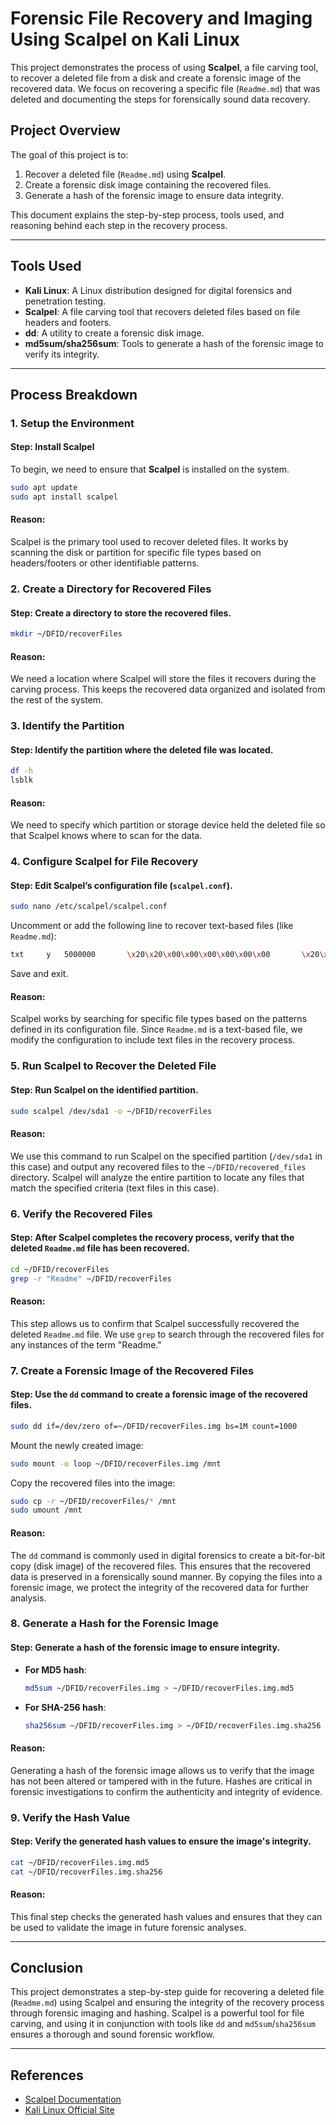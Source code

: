 # **Forensic File Recovery and Imaging Using Scalpel on Kali Linux**

This project demonstrates the process of using **Scalpel**, a file carving tool, to recover a deleted file from a disk and create a forensic image of the recovered data. We focus on recovering a specific file (`Readme.md`) that was deleted and documenting the steps for forensically sound data recovery.

## **Project Overview**
The goal of this project is to:
1. Recover a deleted file (`Readme.md`) using **Scalpel**.
2. Create a forensic disk image containing the recovered files.
3. Generate a hash of the forensic image to ensure data integrity.

This document explains the step-by-step process, tools used, and reasoning behind each step in the recovery process.

---

## **Tools Used**
- **Kali Linux**: A Linux distribution designed for digital forensics and penetration testing.
- **Scalpel**: A file carving tool that recovers deleted files based on file headers and footers.
- **dd**: A utility to create a forensic disk image.
- **md5sum/sha256sum**: Tools to generate a hash of the forensic image to verify its integrity.

---

## **Process Breakdown**

### **1. Setup the Environment**

#### **Step**: Install Scalpel
To begin, we need to ensure that **Scalpel** is installed on the system.

```bash
sudo apt update
sudo apt install scalpel
```

#### **Reason**:
Scalpel is the primary tool used to recover deleted files. It works by scanning the disk or partition for specific file types based on headers/footers or other identifiable patterns.

### **2. Create a Directory for Recovered Files**

#### **Step**: Create a directory to store the recovered files.

```bash
mkdir ~/DFID/recoverFiles
```

#### **Reason**:
We need a location where Scalpel will store the files it recovers during the carving process. This keeps the recovered data organized and isolated from the rest of the system.

### **3. Identify the Partition**

#### **Step**: Identify the partition where the deleted file was located.

```bash
df -h
lsblk
```

#### **Reason**:
We need to specify which partition or storage device held the deleted file so that Scalpel knows where to scan for the data.

### **4. Configure Scalpel for File Recovery**

#### **Step**: Edit Scalpel’s configuration file (`scalpel.conf`).

```bash
sudo nano /etc/scalpel/scalpel.conf
```

Uncomment or add the following line to recover text-based files (like `Readme.md`):

```bash
txt     y   5000000       \x20\x20\x00\x00\x00\x00\x00\x00       \x20\x20\x20\x20
```

Save and exit.

#### **Reason**:
Scalpel works by searching for specific file types based on the patterns defined in its configuration file. Since `Readme.md` is a text-based file, we modify the configuration to include text files in the recovery process.

### **5. Run Scalpel to Recover the Deleted File**

#### **Step**: Run Scalpel on the identified partition.

```bash
sudo scalpel /dev/sda1 -o ~/DFID/recoverFiles
```

#### **Reason**:
We use this command to run Scalpel on the specified partition (`/dev/sda1` in this case) and output any recovered files to the `~/DFID/recovered_files` directory. Scalpel will analyze the entire partition to locate any files that match the specified criteria (text files in this case).

### **6. Verify the Recovered Files**

#### **Step**: After Scalpel completes the recovery process, verify that the deleted `Readme.md` file has been recovered.

```bash
cd ~/DFID/recoverFiles
grep -r "Readme" ~/DFID/recoverFiles
```

#### **Reason**:
This step allows us to confirm that Scalpel successfully recovered the deleted `Readme.md` file. We use `grep` to search through the recovered files for any instances of the term "Readme."

### **7. Create a Forensic Image of the Recovered Files**

#### **Step**: Use the `dd` command to create a forensic image of the recovered files.

```bash
sudo dd if=/dev/zero of=~/DFID/recoverFiles.img bs=1M count=1000
```

Mount the newly created image:

```bash
sudo mount -o loop ~/DFID/recoverFiles.img /mnt
```

Copy the recovered files into the image:

```bash
sudo cp -r ~/DFID/recoverFiles/* /mnt
sudo umount /mnt
```

#### **Reason**:
The `dd` command is commonly used in digital forensics to create a bit-for-bit copy (disk image) of the recovered files. This ensures that the recovered data is preserved in a forensically sound manner. By copying the files into a forensic image, we protect the integrity of the recovered data for further analysis.

### **8. Generate a Hash for the Forensic Image**

#### **Step**: Generate a hash of the forensic image to ensure integrity.

- **For MD5 hash**:
  ```bash
  md5sum ~/DFID/recoverFiles.img > ~/DFID/recoverFiles.img.md5
  ```

- **For SHA-256 hash**:
  ```bash
  sha256sum ~/DFID/recoverFiles.img > ~/DFID/recoverFiles.img.sha256
  ```

#### **Reason**:
Generating a hash of the forensic image allows us to verify that the image has not been altered or tampered with in the future. Hashes are critical in forensic investigations to confirm the authenticity and integrity of evidence.

### **9. Verify the Hash Value**

#### **Step**: Verify the generated hash values to ensure the image's integrity.

```bash
cat ~/DFID/recoverFiles.img.md5
cat ~/DFID/recoverFiles.img.sha256
```

#### **Reason**:
This final step checks the generated hash values and ensures that they can be used to validate the image in future forensic analyses.

---

## **Conclusion**

This project demonstrates a step-by-step guide for recovering a deleted file (`Readme.md`) using Scalpel and ensuring the integrity of the recovery process through forensic imaging and hashing. Scalpel is a powerful tool for file carving, and using it in conjunction with tools like `dd` and `md5sum`/`sha256sum` ensures a thorough and sound forensic workflow.

---

## **References**

- [Scalpel Documentation](https://www.sleuthkit.org/sleuthkit/docs/scalpel.html)
- [Kali Linux Official Site](https://www.kali.org/)
